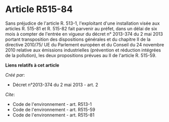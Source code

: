 # Article R515-84

Sans préjudice de l'article R. 513-1, l'exploitant d'une installation visée aux articles R. 515-81 et R. 515-82 fait parvenir
au préfet, dans un délai de six mois à compter de l'entrée en vigueur du décret n° 2013-374 du 2 mai 2013 portant
transposition des dispositions générales et du chapitre II de la directive 2010/75/ UE du Parlement européen et du Conseil du
24 novembre 2010 relative aux émissions industrielles (prévention et réduction intégrées de la pollution), les deux
propositions prévues au II de l'article R. 515-59.

**Liens relatifs à cet article**

_Créé par_:

  - Décret n°2013-374 du 2 mai 2013 - art. 2

_Cite_:

  - Code de l'environnement - art. R513-1
  - Code de l'environnement - art. R515-59
  - Code de l'environnement - art. R515-81
